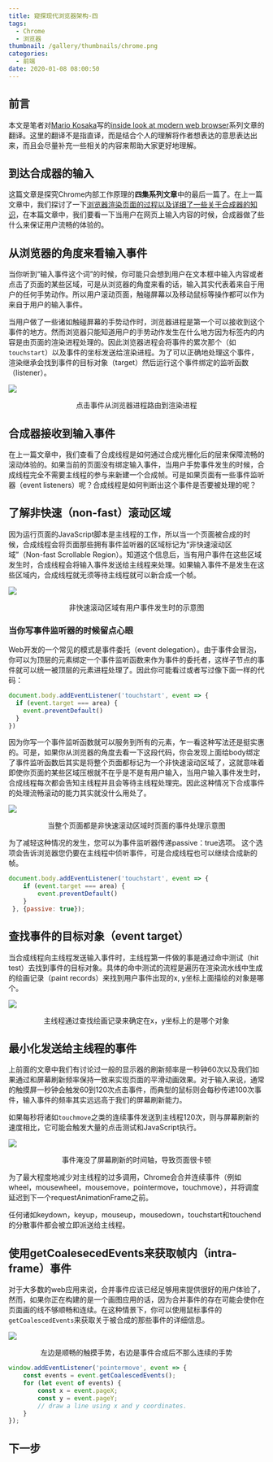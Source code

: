 ```yaml
---
title: 窥探现代浏览器架构-四
tags:
  - Chrome
  - 浏览器
thumbnail: /gallery/thumbnails/chrome.png
categories:
  - 前端
date: 2020-01-08 08:00:50
---
```


## 前言
本文是笔者对[Mario Kosaka](https://developers.google.com/web/resources/contributors/kosamari)写的[inside look at modern web browser](https://developers.google.com/web/updates/2018/09/inside-browser-part4)系列文章的翻译。这里的翻译不是指直译，而是结合个人的理解将作者想表达的意思表达出来，而且会尽量补充一些相关的内容来帮助大家更好地理解。

## 到达合成器的输入
这篇文章是探究Chrome内部工作原理的**四集系列文章**中的最后一篇了。在上一篇文章中，我们探讨了一下[浏览器渲染页面的过程以及详细了一些关于合成器的知识](prev_blog)，在本篇文章中，我们要看一下当用户在网页上输入内容的时候，合成器做了些什么来保证用户流畅的体验的。

## 从浏览器的角度来看输入事件
当你听到“输入事件这个词”的时候，你可能只会想到用户在文本框中输入内容或者点击了页面的某些区域，可是从浏览器的角度来看的话，输入其实代表着来自于用户的任何手势动作。所以用户滚动页面，触碰屏幕以及移动鼠标等操作都可以作为来自于用户的输入事件。

当用户做了一些诸如触碰屏幕的手势动作时，浏览器进程是第一个可以接收到这个事件的地方。然而浏览器只能知道用户的手势动作发生在什么地方因为标签内的内容是由页面的渲染进程处理的。因此浏览器进程会将事件的累次那个（如`touchstart`）以及事件的坐标发送给渲染进程。为了可以正确地处理这个事件，渲染继承会找到事件的目标对象（target）然后运行这个事件绑定的监听函数（listener）。

![](/images/chrome/input_event.png)
<p align="center">点击事件从浏览器进程路由到渲染进程</p>

## 合成器接收到输入事件
在上一篇文章中，我们查看了合成线程是如何通过合成光栅化后的层来保障流畅的滚动体验的。如果当前的页面没有绑定输入事件，当用户手势事件发生的时候，合成线程完全不需要主线程的参与来新建一个合成帧。可是如果页面有一些事件监听器（event listeners）呢？合成线程是如何判断出这个事件是否要被处理的呢？

## 了解非快速（non-fast）滚动区域
因为运行页面的JavaScript脚本是主线程的工作，所以当一个页面被合成的时候，合成线程会将页面那些拥有事件监听器的区域标记为“非快速滚动区域”（Non-fast Scrollable Region）。知道这个信息后，当有用户事件在这些区域发生时，合成线程会将输入事件发送给主线程来处理。如果输入事件不是发生在这些区域内，合成线程就无须等待主线程就可以新合成一个帧。

![](/images/chrome/nfsr1.png)
<p align="center">非快速滚动区域有用户事件发生时的示意图</p>

### 当你写事件监听器的时候留点心眼
Web开发的一个常见的模式是事件委托（event delegation）。由于事件会冒泡，你可以为顶层的元素绑定一个事件监听函数来作为事件的委托者，这样子节点的事件就可以统一被顶层的元素进程处理了。因此你可能看过或者写过像下面一样的代码：
```javascript
document.body.addEventListener('touchstart', event => {
  if (event.target === area) {
    event.preventDefault()
  }
})
```
因为你写一个事件监听函数就可以服务到所有的元素，乍一看这种写法还是挺实惠的。可是，如果你从浏览器的角度去看一下这段代码，你会发现上面给body绑定了事件监听函数后其实是将整个页面都标记为一个非快速滚动区域了，这就意味着即使你页面的某些区域压根就不在乎是不是有用户输入，当用户输入事件发生时，合成线程每次都会告知主线程并且会等待主线程处理完。因此这种情况下合成事件的处理流畅滚动的能力其实就没什么用处了。

![](/images/chrome/nfsr2.png)
<p align="center">当整个页面都是非快速滚动区域时页面的事件处理示意图</p>

为了减轻这种情况的发生，您可以为事件监听器传递passive：true选项。 这个选项会告诉浏览器您仍要在主线程中侦听事件，可是合成线程也可以继续合成新的帧。
```javascript
document.body.addEventListener('touchstart', event => {
    if (event.target === area) {
        event.preventDefault()
    }
 }, {passive: true});
```

## 查找事件的目标对象（event target）
当合成线程向主线程发送输入事件时，主线程第一件做的事是通过命中测试（hit test）去找到事件的目标对象。具体的命中测试的流程是遍历在渲染流水线中生成的绘画记录（paint records）来找到用户事件出现的x, y坐标上面描绘的对象是哪个。

![](/images/chrome/hittest.png)
<p align="center">主线程通过查找绘画记录来确定在x，y坐标上的是哪个对象</p>

## 最小化发送给主线程的事件
上前面的文章中我们有讨论过一般的显示器的刷新频率是一秒钟60次以及我们如果通过和屏幕刷新频率保持一致来实现页面的平滑动画效果。对于输入来说，通常的触摸屏一秒钟会触发60到120次点击事件，而典型的鼠标则会每秒传递100次事件，输入事件的频率其实远远高于我们的屏幕刷新能力。

如果每秒将诸如`touchmove`之类的连续事件发送到主线程120次，则与屏幕刷新的速度相比，它可能会触发大量的点击测试和JavaScript执行。

![](/images/chrome/rawevents.png)
<p align="center">事件淹没了屏幕刷新的时间轴，导致页面很卡顿</p>

为了最大程度地减少对主线程的过多调用，Chrome会合并连续事件（例如wheel，mousewheel，mousemove，pointermove，touchmove），并将调度延迟到下一个requestAnimationFrame之前。

任何诸如keydown，keyup，mouseup，mousedown，touchstart和touchend的分散事件都会被立即派送给主线程。

## 使用getCoalesecedEvents来获取帧内（intra-frame）事件
对于大多数的web应用来说，合并事件应该已经足够用来提供很好的用户体验了，然而，如果你正在构建的是一个画图应用的话，因为合并事件的存在可能会使你在页面画的线不够顺畅和连续。在这种情景下，你可以使用鼠标事件的`getCoalescedEvents`来获取关于被合成的那些事件的详细信息。

![](/images/chrome/getCoalescedEvents.png)
<p align="center">左边是顺畅的触摸手势，右边是事件合成后不那么连续的手势</p>

```javascript
window.addEventListener('pointermove', event => {
    const events = event.getCoalescedEvents();
    for (let event of events) {
        const x = event.pageX;
        const y = event.pageY;
        // draw a line using x and y coordinates.
    }
});
```

## 下一步

